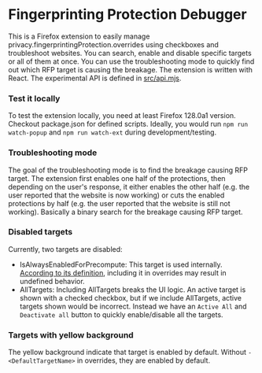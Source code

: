 # Fingerprinting Protection Debugger

This is a Firefox extension to easily manage privacy.fingerprintingProtection.overrides using checkboxes and troubleshoot websites. You can search, enable and disable specific targets or all of them at once. You can use the troubleshooting mode to quickly find out which RFP target is causing the breakage. The extension is written with React. The experimental API is defined in [src/api.mjs](src/api.mjs).

### Test it locally

To test the extension locally, you need at least Firefox 128.0a1 version. Checkout package.json for defined scripts. Ideally, you would run `npm run watch-popup` and `npm run watch-ext` during development/testing.

### Troubleshooting mode

The goal of the troubleshooting mode is to find the breakage causing RFP target. The extension first enables one half of the protections, then depending on the user's response, it either enables the other half (e.g. the user reported that the website is now working) or cuts the enabled protections by half (e.g. the user reported that the website is still not working). Basically a binary search for the breakage causing RFP target.

### Disabled targets

Currently, two targets are disabled:

- IsAlwaysEnabledForPrecompute: This target is used internally. [According to its definition](https://searchfox.org/mozilla-central/rev/fa86401b80f19afb6ed9bfca127ecc5e3a6f0cdc/toolkit/components/resistfingerprinting/RFPTargets.inc#101-110), including it in overrides may result in undefined behavior.
- AllTargets: Including AllTargets breaks the UI logic. An active target is shown with a checked checkbox, but if we include AllTargets, active targets shown would be incorrect. Instead we have an `Active All` and `Deactivate all` button to quickly enable/disable all the targets.

### Targets with yellow background

The yellow background indicate that target is enabled by default. Without `-<DefaultTargetName>` in overrides, they are enabled by default.
